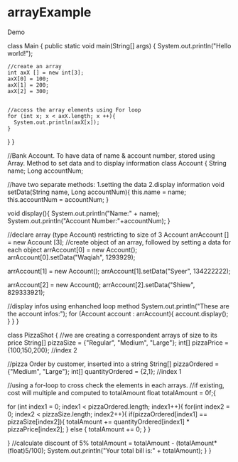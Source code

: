 # arrayExample
Demo

class Main {
  public static void main(String[] args) {
    System.out.println("Hello world!");

    //create an array
    int axX [] = new int[3];
    axX[0] = 100;
    axX[1] = 200;
    axX[2] = 300;


    //access the array elements using For loop
    for (int x; x < axX.length; x ++){
      System.out.println(axX[x]);
    }
  }
}

//Bank Account. To have data of name & account number, stored using Array. Method to set data and to display information
class Account {
   String name;
   Long accountNum;

  //have two separate methods: 1.setting the data 2.display information
  void setData(String name, Long accountNum){
    this.name = name;
    this.accountNum = accountNum;
  }

  void display(){
    System.out.println("Name:" + name);
    System.out.println("Account Number:"+accountNum);
  }

  //declare array (type Account) restricting to size of 3
  Account arrAccount [] = new Account [3];
  //create object of an array, followed by setting a data for each object
  arrAccount[0] = new Account();
  arrAccount[0].setData("Waqiah", 1293929);

  arrAccount[1] = new Account();
  arrAccount[1].setData("Syeer", 134222222);

  arrAccount[2] = new Account();
  arrAccount[2].setData("Shiew", 829333921);
  

  //display infos using enhanched loop method
  System.out.println("These are the account infos:");
  for (Account account : arrAccount){
    account.display();
  }
}
}

class PizzaShot {
  //we are creating a correspondent arrays of size to its price
  String[] pizzaSize = {"Regular", "Medium", "Large"};
  int[] pizzaPrice = {100,150,200}; //index 2

  //pizza Order by customer, inserted into a string
  String[] pizzaOrdered = {"Medium", "Large"};
  int[] quantityOrdered = {2,1}; //index 1

  //using a for-loop to cross check the elements in each arrays.
  //if existing, cost will multiple and computed to totalAmount
  float totalAmount = 0f;{

  for (int index1 = 0; index1 < pizzaOrdered.length; index1++){
    for(int index2 = 0; index2 < pizzaSize.length; index2++){
      if(pizzaOrdered[index1] == pizzaSize[index2]){
        totalAmount += quantityOrdered[index1] * pizzaPrice[index2];
      }
      else {
        totalAmount += 0;
      }
    }

  }
//calculate discount of 5%
totalAmount = totalAmount - (totalAmount*(float)5/100);
System.out.println("Your total bill is:" + totalAmount);
}
}
